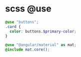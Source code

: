 # scss @use

```scss
@use "buttons";
.card {
  color: buttons.$primary-color;
}

@use "@angular/material" as mat;
@include mat.core();
```

